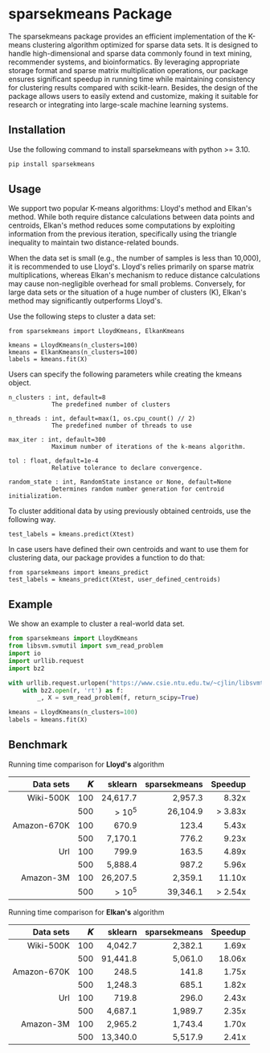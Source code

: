 # sparsekmeans Package

The sparsekmeans package provides an efficient implementation of the K-means clustering algorithm optimized for sparse data sets. It is designed to handle high-dimensional and sparse data commonly found in text mining, recommender systems, and bioinformatics. By leveraging appropriate storage format and sparse matrix multiplication operations, our package ensures significant speedup in running time while maintaining consistency for clustering results compared with scikit-learn. Besides, the design of the package allows users to easily extend and customize, making it suitable for research or integrating into large-scale machine learning systems.

## Installation

Use the following command to install sparsekmeans with python >= 3.10.

```bash
pip install sparsekmeans
```

## Usage

We support two popular K-means algorithms: Lloyd's method and Elkan's method. While both require distance calculations between data points and centroids, Elkan's method reduces some computations by exploiting information from the previous iteration, specifically using the triangle inequality to maintain two distance-related bounds.

When the data set is small (e.g., the number of samples is less than 10,000), it is recommended to use Lloyd's. Lloyd's relies primarily on sparse matrix multiplications, whereas Elkan's mechanism to reduce distance calculations may cause non-negligible overhead for small problems. Conversely, for large data sets or the situation of a huge number of clusters (K), Elkan's method may significantly outperforms Lloyd's.

Use the following steps to cluster a data set:

```
from sparsekmeans import LloydKmeans, ElkanKmeans

kmeans = LloydKmeans(n_clusters=100)
kmeans = ElkanKmeans(n_clusters=100)
labels = kmeans.fit(X)
```

Users can specify the following parameters while creating the kmeans object.
```
n_clusters : int, default=8
            The predefined number of clusters

n_threads : int, default=max(1, os.cpu_count() // 2)
            The predefined number of threads to use 

max_iter : int, default=300
            Maximum number of iterations of the k-means algorithm.

tol : float, default=1e-4
            Relative tolerance to declare convergence.

random_state : int, RandomState instance or None, default=None
            Determines random number generation for centroid initialization.
```

To cluster additional data by using previously obtained centroids, use the following way.

```
test_labels = kmeans.predict(Xtest)
```

In case users have defined their own centroids and want to use them for clustering data, our package provides a function to do that:
```
from sparsekmeans import kmeans_predict
test_labels = kmeans_predict(Xtest, user_defined_centroids)
```

## Example
We show an example to cluster a real-world data set.

```python
from sparsekmeans import LloydKmeans
from libsvm.svmutil import svm_read_problem
import io
import urllib.request
import bz2

with urllib.request.urlopen("https://www.csie.ntu.edu.tw/~cjlin/libsvmtools/datasets/multiclass/news20_tfidf_train.svm.bz2") as r:
    with bz2.open(r, 'rt') as f:
        _, X = svm_read_problem(f, return_scipy=True)

kmeans = LloydKmeans(n_clusters=100)
labels = kmeans.fit(X)
```

## Benchmark

Running time comparison for **Lloyd's** algorithm


| Data sets    | 𝑲  |       sklearn          |  sparsekmeans |  Speedup |
|-------------:|------------:|---------------------:|-----:|-------------:|
| Wiki-500K   | 100 | 24,617.7    | 2,957.3        | 8.32x   |
|             | 500 | > $10^5$ | 26,104.9       | > 3.83x |
| Amazon-670K | 100 | 670.9       | 123.4         | 5.43x   | 
|             | 500 | 7,170.1     | 776.2         | 9.23x   |
| Url         | 100 | 799.9       | 163.5          | 4.89x   |
|             | 500 | 5,888.4     | 987.2          | 5.96x   |
| Amazon-3M   | 100 | 26,207.5    | 2,359.1        | 11.10x   |
|             | 500 | > $10^5$ | 39,346.1       | > 2.54x |

Running time comparison for **Elkan's** algorithm

| Data sets    | 𝑲  |      sklearn          |  sparsekmeans |  Speedup |
|-------------:|------------:|---------------------:|-----:|-------------:|
| Wiki-500K   | 100 | 4,042.7    | 2,382.1        | 1.69x   |
|             | 500 | 91,441.8 | 5,061.0       | 18.06x |
| Amazon-670K | 100 | 248.5       | 141.8         | 1.75x   | 
|             | 500 | 1,248.3     | 685.1         | 1.82x  |
| Url         | 100 | 719.8      | 296.0          | 2.43x   |
|             | 500 | 4,687.1     | 1,989.7          | 2.35x  |
| Amazon-3M   | 100 | 2,965.2    | 1,743.4        | 1.70x  |
|             | 500 | 13,340.0 | 5,517.9       | 2.41x|
